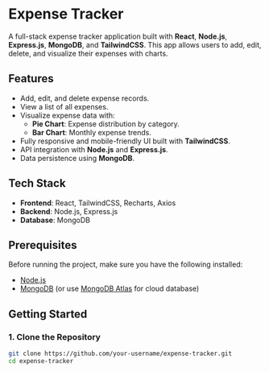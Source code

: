 # Expense Tracker

A full-stack expense tracker application built with **React**, **Node.js**, **Express.js**, **MongoDB**, and **TailwindCSS**. This app allows users to add, edit, delete, and visualize their expenses with charts.

## Features

- Add, edit, and delete expense records.
- View a list of all expenses.
- Visualize expense data with:
  - **Pie Chart**: Expense distribution by category.
  - **Bar Chart**: Monthly expense trends.
- Fully responsive and mobile-friendly UI built with **TailwindCSS**.
- API integration with **Node.js** and **Express.js**.
- Data persistence using **MongoDB**.

## Tech Stack

- **Frontend**: React, TailwindCSS, Recharts, Axios
- **Backend**: Node.js, Express.js
- **Database**: MongoDB

## Prerequisites

Before running the project, make sure you have the following installed:

- [Node.js](https://nodejs.org/)
- [MongoDB](https://www.mongodb.com/try/download/community) (or use [MongoDB Atlas](https://www.mongodb.com/cloud/atlas) for cloud database)

## Getting Started

### 1. Clone the Repository

```bash
git clone https://github.com/your-username/expense-tracker.git
cd expense-tracker

